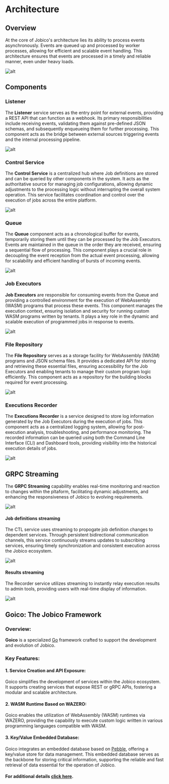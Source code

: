 # Architecture

## Overview

At the core of Jobico's architecture lies its ability to process events asynchronously. Events are queued up and processed by worker processes, allowing for efficient and scalable event handling. This architecture ensures that events are processed in a timely and reliable manner, even under heavy loads.

![alt](docs/img/architecture.svg?)

## Components

### Listener

The **Listener** service serves as the entry point for external events, providing a REST API that can function as a webhook. Its primary responsibilities include receiving events, validating them against pre-defined JSON schemas, and subsequently enqueueing them for further processing. This component acts as the bridge between external sources triggering events and the internal processing pipeline.

![alt](docs/img/listener.svg?)


### Control Service

The **Control Service** is a centralized hub where Job definitions are stored and can be queried by other components in the system. It acts as the authoritative source for managing job configurations, allowing dynamic adjustments to the processing logic without interrupting the overall system operation. This service facilitates coordination and control over the execution of jobs across the entire platform.

![alt](docs/img/ctl.svg?)

### Queue

The **Queue** component acts as a chronological buffer for events, temporarily storing them until they can be processed by the Job Executors. Events are maintained in the queue in the order they are received, ensuring a sequential flow of processing. This component plays a crucial role in decoupling the event reception from the actual event processing, allowing for scalability and efficient handling of bursts of incoming events.

![alt](docs/img/queue.svg?)

### Job Executors

**Job Executors** are responsible for consuming events from the Queue and providing a controlled environment for the execution of WebAssembly (WASM) programs that process these events. This component manages the execution context, ensuring isolation and security for running custom WASM programs written by tenants. It plays a key role in the dynamic and scalable execution of programmed jobs in response to events.

![alt](docs/img/executor.svg?)

### File Repository

The **File Repository** serves as a storage facility for WebAssembly (WASM) programs and JSON schema files. It provides a dedicated API for storing and retrieving these essential files, ensuring accessibility for the Job Executors and enabling tenants to manage their custom program logic efficiently. This component acts as a repository for the building blocks required for event processing.

![alt](docs/img/repository.svg?)

### Executions Recorder

The **Executions Recorder** is a service designed to store log information generated by the Job Executors during the execution of jobs. This component acts as a centralized logging system, allowing for post-execution analysis, troubleshooting, and performance monitoring. The recorded information can be queried using both the Command Line Interface (CLI) and Dashboard tools, providing visibility into the historical execution details of jobs.

![alt](docs/img/recorder.svg?)

## GRPC Streaming

The **GRPC Streaming** capability enables real-time monitoring and reaction to changes within the pltaform, facilitating dynamic adjustments, and enhancing the responsiveness of Jobico to evolving requirements.

![alt](docs/img/streaming.svg?)

#### Job definitions streaming 

The CTL service uses streaming to propogate job definition changes to dependent services. Through persistent bidirectional communication channels, this service continuously streams updates to subscribing services, ensuring timely synchronization and consistent execution across the Jobico ecosystem.

![alt](docs/img/updates.svg?)

#### Results streaming 

The Recorder service utilizes streaming to instantly relay execution results to admin tools, providing users with real-time display of information.

![alt](docs/img/streamingresult.svg?)

## Goico: The Jobico Framework

### Overview:

**Goico** is a specialized [Go](https://go.dev/) framework crafted to support the development and evolution of Jobico. 

### Key Features:

#### 1. Service Creation and API Exposure:

Goico simplifies the development of services within the Jobico ecosystem. It supports creating services that expose REST or gRPC APIs, fostering a modular and scalable architecture. 

#### 2. WASM Runtime Based on WAZERO:

Goico enables the utilization of WebAssembly (WASM) runtimes via WAZERO, providing the capability to execute custom logic written in various programming languages compatible with WASM.

#### 3. Key/Value Embedded Database:

Goico integrates an embedded database based on [Pebble](https://github.com/cockroachdb/pebble), offering a key/value store for data management. This embedded database serves as the backbone for storing critical information, supporting the reliable and fast retrieval of data essential for the operation of Jobico.


#### For additional details [click here](https://github.com/andrescosta/goico).
